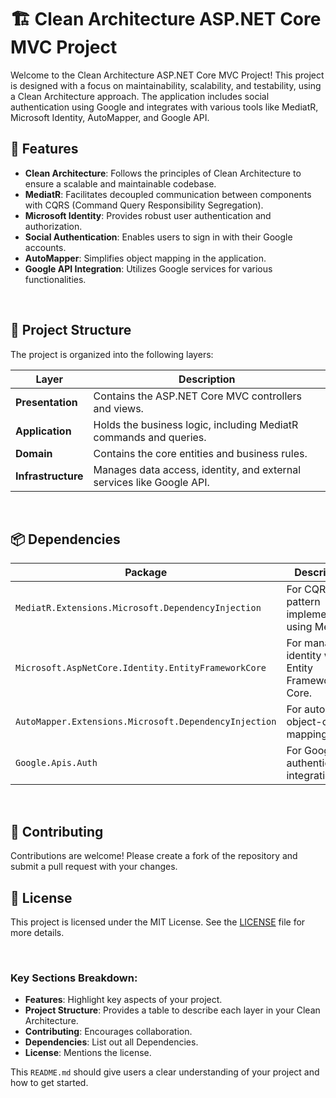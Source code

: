 # 🏗️ Clean Architecture ASP.NET Core MVC Project

Welcome to the Clean Architecture ASP.NET Core MVC Project! This project is designed with a focus on maintainability, scalability, and testability, using a Clean Architecture approach. The application includes social authentication using Google and integrates with various tools like MediatR, Microsoft Identity, AutoMapper, and Google API.

## 🌟 Features

- **Clean Architecture**: Follows the principles of Clean Architecture to ensure a scalable and maintainable codebase.
- **MediatR**: Facilitates decoupled communication between components with CQRS (Command Query Responsibility Segregation).
- **Microsoft Identity**: Provides robust user authentication and authorization.
- **Social Authentication**: Enables users to sign in with their Google accounts.
- **AutoMapper**: Simplifies object mapping in the application.
- **Google API Integration**: Utilizes Google services for various functionalities.

<br/>

## 📂 Project Structure

The project is organized into the following layers:

| Layer                     | Description                                                                 |
| ------------------------- | --------------------------------------------------------------------------- |
| **Presentation**          | Contains the ASP.NET Core MVC controllers and views.                        |
| **Application**           | Holds the business logic, including MediatR commands and queries.           |
| **Domain**                | Contains the core entities and business rules.                              |
| **Infrastructure**        | Manages data access, identity, and external services like Google API.       |

<br/>

## 📦 Dependencies

| Package                                                 | Description                                                     |
| ------------------------------------------------------- | --------------------------------------------------------------- |
| `MediatR.Extensions.Microsoft.DependencyInjection`      | For CQRS pattern implementation using MediatR.                  |
| `Microsoft.AspNetCore.Identity.EntityFrameworkCore`     | For managing identity with Entity Framework Core.               |
| `AutoMapper.Extensions.Microsoft.DependencyInjection`   | For automatic object-object mapping.                            |
| `Google.Apis.Auth`                                      | For Google authentication integration.                          |

<br/>

## 🚀 Contributing

Contributions are welcome! Please create a fork of the repository and submit a pull request with your changes.

## 📄 License

This project is licensed under the MIT License. See the [LICENSE](LICENSE.txt) file for more details.

<br/>

### Key Sections Breakdown:

- **Features**: Highlight key aspects of your project.
- **Project Structure**: Provides a table to describe each layer in your Clean Architecture.
- **Contributing**: Encourages collaboration.
- **Dependencies**: List out all Dependencies.
- **License**: Mentions the license.

This `README.md` should give users a clear understanding of your project and how to get started.

